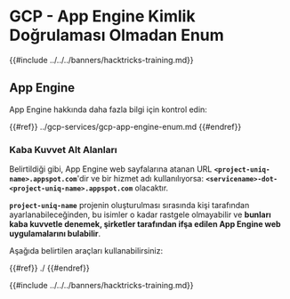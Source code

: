 # GCP - App Engine Kimlik Doğrulaması Olmadan Enum

{{#include ../../../banners/hacktricks-training.md}}

## App Engine

App Engine hakkında daha fazla bilgi için kontrol edin:

{{#ref}}
../gcp-services/gcp-app-engine-enum.md
{{#endref}}

### Kaba Kuvvet Alt Alanları

Belirtildiği gibi, App Engine web sayfalarına atanan URL **`<project-uniq-name>.appspot.com`**'dir ve bir hizmet adı kullanılıyorsa: **`<servicename>-dot-<project-uniq-name>.appspot.com`** olacaktır.

**`project-uniq-name`** projenin oluşturulması sırasında kişi tarafından ayarlanabileceğinden, bu isimler o kadar rastgele olmayabilir ve **bunları kaba kuvvetle denemek, şirketler tarafından ifşa edilen App Engine web uygulamalarını bulabilir**.

Aşağıda belirtilen araçları kullanabilirsiniz:

{{#ref}}
./
{{#endref}}

{{#include ../../../banners/hacktricks-training.md}}
